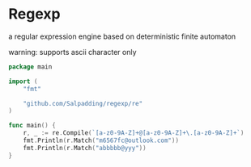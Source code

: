 # Regexp

a regular expression engine based on deterministic finite automaton

warning: supports ascii character only 

```go
package main

import (
	"fmt"

	"github.com/Salpadding/regexp/re"
)

func main() {
	r, _ := re.Compile(`[a-z0-9A-Z]+@[a-z0-9A-Z]+\.[a-z0-9A-Z]+`)
	fmt.Println(r.Match("m6567fc@outlook.com"))
	fmt.Println(r.Match("abbbbb@yyy"))
}

```
